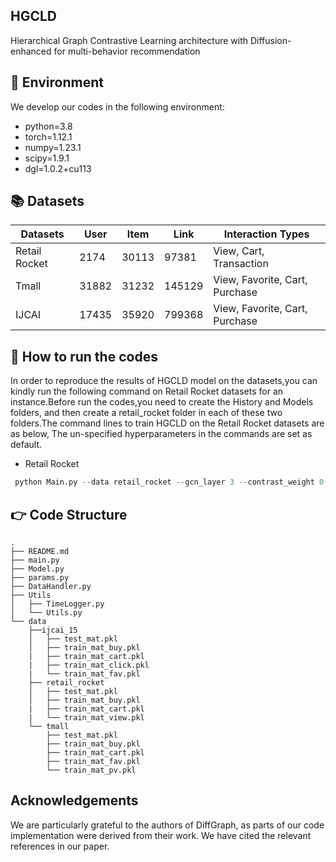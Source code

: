 
## HGCLD
 Hierarchical Graph Contrastive Learning architecture with Diffusion-enhanced for multi-behavior
recommendation
## 📝 Environment

We develop our codes in the following environment:

- python=3.8
- torch=1.12.1
- numpy=1.23.1
- scipy=1.9.1
- dgl=1.0.2+cu113

## 📚 Datasets

| Datasets          | User        | Item      | Link | Interaction Types     |
| ------------------- | --------------- |-----------| ------------- |---------------|
|Retail Rocket            |2174      |  30113  |97381          | View, Cart, Transaction |
| Tmall            | 31882        | 31232   | 145129        | View, Favorite, Cart, Purchase       |
| IJCAI       |17435      | 35920 | 799368       |View, Favorite, Cart, Purchase       |

## 🚀 How to run the codes

In order to reproduce the results of HGCLD model on the datasets,you can kindly run the following command on Retail Rocket datasets for an instance.Before run the codes,you need to create the History and Models folders, and then create a retail_rocket folder in each of these two folders.The command lines to train HGCLD on the Retail Rocket datasets are as below, The un-specified hyperparameters in the commands are set as default.

- Retail Rocket 

```python
 python Main.py --data retail_rocket --gcn_layer 3 --contrast_weight 0.1 --steps 200 --batch 2048 --latdim 128 

```

## 👉 Code Structure

```
.
├── README.md
├── main.py
├── Model.py
├── params.py
├── DataHandler.py
├── Utils
│   ├── TimeLogger.py
│   └── Utils.py
└── data
    ├──ijcai_15 
    │   ├── test_mat.pkl
    │   ├── train_mat_buy.pkl
    |   ├── train_mat_cart.pkl
    |   ├── train_mat_click.pkl
    |   └── train_mat_fav.pkl 
    ├── retail_rocket
    │   ├── test_mat.pkl
    │   ├── train_mat_buy.pkl
    |   ├── train_mat_cart.pkl
    |   └── train_mat_view.pkl  
    └── tmall
        ├── test_mat.pkl
        ├── train_mat_buy.pkl
        ├── train_mat_cart.pkl
        ├── train_mat_fav.pkl
        └── train_mat_pv.pkl
```

## Acknowledgements
We are particularly grateful to the authors of DiffGraph, as parts of our code implementation were derived from their work. We have cited the relevant references in our paper.

